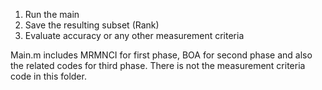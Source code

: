 1. Run the main
2. Save the resulting subset (Rank)
3. Evaluate accuracy or any other measurement criteria

Main.m includes MRMNCI for first phase, BOA for second phase and also the related codes for third phase.
There is not the measurement criteria code in this folder.
